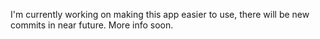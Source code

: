 I'm currently working on making this app easier to use, there will be new commits in near future. More info soon.

